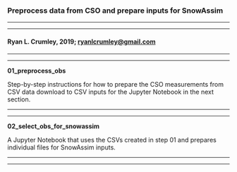 ### Preprocess data from CSO and prepare inputs for SnowAssim
---
---
#### Ryan L. Crumley, 2019; ryanlcrumley@gmail.com
---
---
**01_preprocess_obs**

Step-by-step instructions for how to prepare the CSO measurements from CSV data download to CSV inputs for the Jupyter Notebook in the next section.

---
---
**02_select_obs_for_snowassim**

A Jupyter Notebook that uses the CSVs created in step 01 and prepares individual files for SnowAssim inputs. 

---
---
